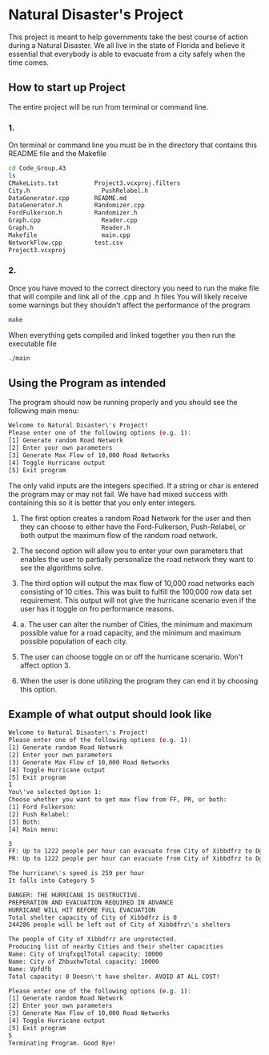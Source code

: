 # Natural Disaster's Project

This project is meant to help governments take the best course of action during a Natural Disaster. We all live in the state of Florida and believe it essential that everybody is able to evacuate from a city safely when the time comes.

## How to start up Project

The entire project will be run from terminal or command line.

### 1.

On terminal or command line you must be in the directory that contains this README file and the Makefile

```bash
cd Code_Group.43
ls
CMakeLists.txt			Project3.vcxproj.filters
City.h				      PushRelabel.h
DataGenerator.cpp		README.md
DataGenerator.h			Randomizer.cpp
FordFulkerson.h			Randomizer.h
Graph.cpp			      Reader.cpp
Graph.h				      Reader.h
Makefile			      main.cpp
NetworkFlow.cpp			test.csv
Project3.vcxproj
```
### 2.

Once you have moved to the correct directory you need to run the make file that will compile and link all of the .cpp and .h files
You will likely receive some warnings but they shouldn't affect the performance of the program

```bash
make
```

When everything gets compiled and linked together you then run the executable file

```bash
./main
```
## Using the Program as intended

The program should now be running properly and you should see the following main menu:

```bash
Welcome to Natural Disaster\'s Project!
Please enter one of the following options (e.g. 1):
[1] Generate random Road Network
[2] Enter your own parameters
[3] Generate Max Flow of 10,000 Road Networks
[4] Toggle Hurricane output
[5] Exit program
```
The only valid inputs are the integers specified.
If a string or char is entered the program may or may not fail.
We have had mixed success with containing this so it is better that you only enter integers.

1. The first option creates a random Road Network for the user and then they can choose to either have the Ford-Fulkerson, Push-Relabel, or both output the maximum flow of the random road network.

2. The second option will allow you to enter your own parameters that enables the user to partially personalize the road network they want to see the algorithms solve.

3. The third option will output the max flow of 10,000 road networks each consisting of 10 cities. This was built to fulfill the 100,000 row data set requirement. This output will not give the hurricane scenario even if the user has it toggle on fro performance reasons.

  3. a. The user can alter the number of Cities, the minimum and maximum possible value for a road capacity, and the minimum and maximum possible population of each city.

4. The user can choose toggle on or off the hurricane scenario. Won't affect option 3.

5. When the user is done utilizing the program they can end it by choosing this option.

## Example of what output should look like

```bash
Welcome to Natural Disaster\'s Project!
Please enter one of the following options (e.g. 1):
[1] Generate random Road Network
[2] Enter your own parameters
[3] Generate Max Flow of 10,000 Road Networks
[4] Toggle Hurricane output
[5] Exit program
1
You\'ve selected Option 1:
Choose whether you want to get max flow from FF, PR, or both:
[1] Ford Fulkerson:
[2] Push Relabel:
[3] Both:
[4] Main menu:

3
FF: Up to 1222 people per hour can evacuate from City of Xibbdfrz to Dgpljfis
PR: Up to 1222 people per hour can evacuate from City of Xibbdfrz to Dgpljfis

The hurricane\'s speed is 259 per hour
It falls into Category 5

DANGER: THE HURRICANE IS DESTRUCTIVE.
PREPERATION AND EVACUATION REQUIRED IN ADVANCE
HURRICANE WILL HIT BEFORE FULL EVACUATION
Total shelter capacity of City of Xibbdfrz is 0
244286 people will be left out of City of Xibbdfrz\'s shelters

The people of City of Xibbdfrz are unprotected.
Producing list of nearby Cities and their shelter capacities
Name: City of UrqfxgqlTotal capacity: 10000
Name: City of ZhbuxhwTotal capacity: 10000
Name: Vpfdfb
Total capacity: 0 Doesn\'t have shelter. AVOID AT ALL COST!

Please enter one of the following options (e.g. 1):
[1] Generate random Road Network
[2] Enter your own parameters
[3] Generate Max Flow of 10,000 Road Networks
[4] Toggle Hurricane output
[5] Exit program
5
Terminating Program. Good Bye!
```
